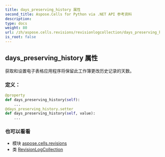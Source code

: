 ```yaml
---
title: days_preserving_history 属性
second_title: Aspose.Cells for Python via .NET API 参考资料
description:
type: docs
weight: 80
url: /zh/aspose.cells.revisions/revisionlogcollection/days_preserving_history/
is_root: false
---
```

## days_preserving_history 属性

获取和设置电子表格应用程序将保留此工作簿更改历史记录的天数。
### 定义：
```python
@property
def days_preserving_history(self):
    ...
@days_preserving_history.setter
def days_preserving_history(self, value):
    ...
```

### 也可以看看
* 模块 [aspose.cells.revisions](../../)
* 类 [RevisionLogCollection](/cells/python-net/zh/aspose.cells.revisions/revisionlogcollection)
